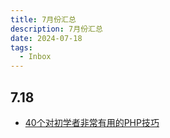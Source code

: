 ```yaml
---
title: 7月份汇总
description: 7月份汇总
date: 2024-07-18
tags:
  - Inbox
---
```


## 7.18

- [40个对初学者非常有用的PHP技巧](https://segmentfault.com/a/1190000004888101)